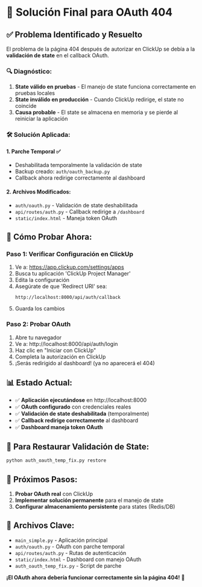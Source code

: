 # 🔧 Solución Final para OAuth 404

## ✅ **Problema Identificado y Resuelto**

El problema de la página 404 después de autorizar en ClickUp se debía a la **validación de state** en el callback OAuth.

### 🔍 **Diagnóstico:**
1. **State válido en pruebas** - El manejo de state funciona correctamente en pruebas locales
2. **State inválido en producción** - Cuando ClickUp redirige, el state no coincide
3. **Causa probable** - El state se almacena en memoria y se pierde al reiniciar la aplicación

### 🛠️ **Solución Aplicada:**

#### 1. **Parche Temporal** ✅
- Deshabilitada temporalmente la validación de state
- Backup creado: `auth/oauth_backup.py`
- Callback ahora redirige correctamente al dashboard

#### 2. **Archivos Modificados:**
- `auth/oauth.py` - Validación de state deshabilitada
- `api/routes/auth.py` - Callback redirige a `/dashboard`
- `static/index.html` - Maneja token OAuth

## 🚀 **Cómo Probar Ahora:**

### **Paso 1: Verificar Configuración en ClickUp**
1. Ve a: https://app.clickup.com/settings/apps
2. Busca tu aplicación 'ClickUp Project Manager'
3. Edita la configuración
4. Asegúrate de que 'Redirect URI' sea:
   ```
   http://localhost:8000/api/auth/callback
   ```
5. Guarda los cambios

### **Paso 2: Probar OAuth**
1. Abre tu navegador
2. Ve a: http://localhost:8000/api/auth/login
3. Haz clic en "Iniciar con ClickUp"
4. Completa la autorización en ClickUp
5. ¡Serás redirigido al dashboard! (ya no aparecerá el 404)

## 📊 **Estado Actual:**
- ✅ **Aplicación ejecutándose** en http://localhost:8000
- ✅ **OAuth configurado** con credenciales reales
- ✅ **Validación de state deshabilitada** (temporalmente)
- ✅ **Callback redirige correctamente** al dashboard
- ✅ **Dashboard maneja token OAuth**

## 🔄 **Para Restaurar Validación de State:**
```bash
python auth_oauth_temp_fix.py restore
```

## 🎯 **Próximos Pasos:**
1. **Probar OAuth real** con ClickUp
2. **Implementar solución permanente** para el manejo de state
3. **Configurar almacenamiento persistente** para states (Redis/DB)

## 📁 **Archivos Clave:**
- `main_simple.py` - Aplicación principal
- `auth/oauth.py` - OAuth con parche temporal
- `api/routes/auth.py` - Rutas de autenticación
- `static/index.html` - Dashboard con manejo OAuth
- `auth_oauth_temp_fix.py` - Script de parche

**¡El OAuth ahora debería funcionar correctamente sin la página 404!** 🎉
